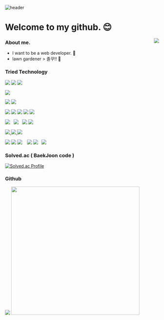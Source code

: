 
![header](https://capsule-render.vercel.app/api?type=Waving&color=FEFEFE&height=200&text=TaeGyu's%20Github&fontAlignY=35&fontSize=60)

# Welcome to my github. :blush:

<a href="https://github.com/TaegyuHan"><img src="https://hits.seeyoufarm.com/api/count/incr/badge.svg?url=https://github.com/TaegyuHan%2Fgjbae1212%2Fhit-counter&count_bg=%23151515&title_bg=%23555555&icon=&icon_color=%23E7E7E7&title=Visitors&edge_flat=false" align="right"></a> 

### About me. 
- I want to be a web developer. :wolf:
- lawn gardener > 졸꾸!! :walking:

### Tried Technology
<a href="https://www.python.org/" target="_blank"><img src="https://img.shields.io/badge/Windows-0078D6?style=flat-square&logo=Windows&logoColor=white"/></a>
<a href="https://www.python.org/" target="_blank"><img src="https://img.shields.io/badge/Linux-FCC624?style=flat-square&logo=Linux&logoColor=white"/></a>
<a href="https://flask.palletsprojects.com/en/2.0.x/" target="_blank"><img src="https://img.shields.io/badge/FileZilla-BF0000?style=flat-square&logo=FileZilla&logoColor=white"/></a><br>

<a href="https://flask.palletsprojects.com/en/2.0.x/" target="_blank"><img src="https://img.shields.io/badge/Visual%20Studio%20Code-007ACC?style=flat-square&logo=Visual%20Studio%20Code&logoColor=white"/></a> 

<a href="https://flask.palletsprojects.com/en/2.0.x/" target="_blank"><img src="https://img.shields.io/badge/Apache-D22128?style=flat-square&logo=Apache&logoColor=white"/></a>
<a href="https://flask.palletsprojects.com/en/2.0.x/" target="_blank"><img src="https://img.shields.io/badge/NGINX-009639?style=flat-square&logo=NGINX&logoColor=white"/></a>

<a href="https://www.python.org/" target="_blank"><img src="https://img.shields.io/badge/Python-2B5B84?style=flat-square&logo=Python&logoColor=white"/></a>
<a href="https://www.djangoproject.com/" target="_blank"><img src="https://img.shields.io/badge/Django-092E20?style=flat-square&logo=Django&logoColor=white"/></a>
<a href="https://flask.palletsprojects.com/en/2.0.x/" target="_blank"><img src="https://img.shields.io/badge/Flask-000000?style=flat-square&logo=Flask&logoColor=white"/></a>
<a href="https://www.djangoproject.com/" target="_blank"><img src="https://img.shields.io/badge/Selenium-43B02A?style=flat-square&logo=Selenium&logoColor=white"/></a>
<a href="https://www.djangoproject.com/" target="_blank"><img src="https://img.shields.io/badge/Jupyter-F37626?style=flat-square&logo=Jupyter&logoColor=white"/></a>&#160;&#160;

<a href="https://flask.palletsprojects.com/en/2.0.x/" target="_blank"><img src="https://img.shields.io/badge/C-A8B9CC?style=flat-square&logo=C&logoColor=white"/></a>&#160;&#160;
<a href="https://www.java.com/ko/" target="_blank"><img src="https://img.shields.io/badge/Java-007396?style=flat-square&logo=Java&logoColor=white"/></a>&#160;&#160;
<a href="https://www.php.net/" target="_blank"><img src="https://img.shields.io/badge/PHP-777BB4?style=flat-square&logo=PHP&logoColor=white"/></a>
<a href="https://www.codeigniter.com/" target="_blank"><img src="https://img.shields.io/badge/CodeIgniter-EF4223?style=flat-square&logo=CodeIgniter&logoColor=white"/></a><br>

<a href="https://www.mysql.com/" target="_blank"><img src="https://img.shields.io/badge/MySQL-4479A1?style=flat-square&logo=MySQL&logoColor=white"/>
<a href="https://mariadb.org/" target="_blank"><img src="https://img.shields.io/badge/MariaDB-003545?style=flat-square&logo=MariaDB&logoColor=white"/>
<a href="https://www.mongodb.com/" target="_blank"><img src="https://img.shields.io/badge/MongoDB-47A248?style=flat-square&logo=MongoDB&logoColor=white"/><br>

<a href="#" target="_blank"><img src="https://img.shields.io/badge/JavaScript-F7DF1E?style=flat-square&logo=JavaScript&logoColor=white"/></a>
<a href="https://d3js.org/" target="_blank"><img src="https://img.shields.io/badge/D3.js-F9A03C?style=flat-square&logo=D3.js&logoColor=white"/></a>
<a href="https://d3js.org/" target="_blank"><img src="https://img.shields.io/badge/Chart.js-FF6384?style=flat-square&logo=Chart.js&logoColor=white"/></a>
    &#160;&#160;
<a href="#" target="_blank"><img src="https://img.shields.io/badge/HTML5-E34F26?style=flat-square&logo=HTML5&logoColor=white"/></a>
<a href="https://getbootstrap.com/" target="_blank"><img src="https://img.shields.io/badge/Bootstrap-7952B3?style=flat-square&logo=Bootstrap&logoColor=white"/></a>&#160;&#160;
<a href="#" target="_blank"><img src="https://img.shields.io/badge/CSS3-1572B6?style=flat-square&logo=CSS3&logoColor=white"/></a>

### Solved.ac ( BaekJoon code )
[![Solved.ac Profile](http://mazassumnida.wtf/api/v2/generate_badge?boj=gksxorb147)](https://solved.ac/gksxorb147/)

### Github

<p align="left" width="100%">
    <img src="https://github-readme-stats.vercel.app/api/top-langs/?username=TaegyuHan&hide=jupyter%20notebook&layout=compact&theme=dark&card_width=370"/>
    <img width="420px" src="https://github-readme-stats.vercel.app/api?username=TaegyuHan&theme=dark&show_icons=true&include_all_commits=true&count_private=truek"/>
</p>

